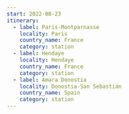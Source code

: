 ```yaml
---
start: 2022-08-23
itinerary:
  - label: Paris-Montparnasse
    locality: Paris
    country_name: France
    category: station
  - label: Hendaye
    locality: Hendaye
    country_name: France
    category: station
  - label: Amara Donostia
    locality: Donostia-San Sebastián
    country_name: Spain
    category: station
---
```

